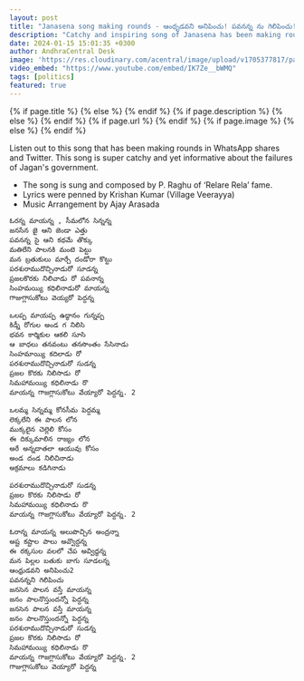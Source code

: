 ```yaml
---
layout: post
title: "Janasena song making rounds - ఆంధృడవని అనిపించు! పవనన్న ను గెలిపించు!!"
description: "Catchy and inspiring song of Janasena has been making rounds in social networks and WhatsApp. Listen to it."
date: 2024-01-15 15:01:35 +0300
author: AndhraCentral Desk
image: 'https://res.cloudinary.com/acentral/image/upload/v1705377817/pawank/maxresdefault_awiaet.jpg'
video_embed: "https://www.youtube.com/embed/IK7Ze__bWMQ"
tags: [politics]
featured: true
---
```


<meta content="{{ site.title }}" property="og:site_name">
{% if page.title %}
  <meta content="{{ page.title }}" property="og:title">
{% else %}
  <meta content="{{ site.title }}" property="og:title">
{% endif %}
{% if page.description %}
  <meta content="{{ page.description }}" property="og:description">
{% else %}
  <meta content="{{ site.description }}" property="og:description">
{% endif %}
{% if page.url %}
  <meta content="{{ site.url }}{{ page.url }}" property="og:url">
{% endif %}
{% if page.image %}
  <meta content="https://res.cloudinary.com/acentral/image/upload/v1705377817/pawank/maxresdefault_awiaet.jpg" property="og:image">
{% else %}
  <meta content="{{ site.url }}/images/og.png" property="og:image">
{% endif %}

Listen out to this song that has been making rounds in WhatsApp shares and Twitter. This song is super catchy and yet informative about the failures of Jagan's government. 

- The song is sung and composed by P. Raghu of ‘Relare Rela’ fame.
- Lyrics were penned by Krishan Kumar (Village Veerayya)
- Music Arrangement by Ajay Arasada

```
ఓరన్న మాయన్న , సీమలోన సిన్నన్న
జనసేన జై ఆని జెండా ఎత్తు
పవనన్న సై ఆని కథమే తొక్కు
మతిలేని పాలనకి మంటె పెట్టు
మన బ్రతుకులు మార్చే దండోరా కొట్టు
పరశురాముదొచ్చినాడురో సూడన్న
ప్రజలకొరకు నిలిచాడు రో పవనాన్న
సింహమయ్యి కధిలినాడురో మాయన్న
గాజుగ్లాసుకోటు వెయ్యరో పెద్దన్న

ఒలప్ప మాయప్ప ఉద్ధానం గున్నప్ప 
కిడ్నీ రోగుల అండ గ నిలిసి 
భవన కార్మికుల ఆకలి సూసి
ఆ బాధలు తనవంటు తనసొంతం సేసినాడు 
సింహమాయ్యి కదిలాడు రో 
పరశురాముదొచ్చినాడురో సుడన్న 
ప్రజల కొరకు నిలిసాడు రో 
సిమహామయ్యి కధిలినాడు రొ
మాయన్న గాజగ్లాసుకోటు వేయ్యారో పెద్దన్న. 2

ఒలమ్మ సిన్నమ్మ కోనసీమ పెద్దమ్మ 
లెక్కలేని ఈ పాలన లోన
ముక్కలైన చెల్లెలి కోసం
ఈ దిక్కుమాలిన రాజ్యం లోన
అరే అన్నదాతలా ఆయువు కోసం
అండ దండ నిలిచినాడు
అక్రమాలు కడిగినాడు 

పరశురాముదొచ్చినాడురో సుడన్న 
ప్రజల కొరకు నిలిసాడు రో 
సిమహామయ్యి కధిలినాడు రొ
మాయన్న గాజగ్లాసుకోటు వేయ్యారో పెద్దన్న. 2

ఓరాన్న మాయన్న అలుపొచ్చిన అంద్రన్నా
అష్ట కష్టాల పాలు అవ్వొద్దన్న
ఈ రక్కసుల వలలో చేప అవ్విద్ధన్న
మన పిల్లల బతుకు బాగు సూడలన్న
ఆంధ్రుడవని అనిపించు2
పవనన్నని గెలిపించు 
జనసెన పాలన వస్తే మాయన్న
జనం పాలనొస్తుందన్నో పెద్దన్న
జనసెన పాలన వస్తే మాయన్న
జనం పాలనొస్తుందన్నో పెద్దన్న
పరశురాముదొచ్చినాడురో సుడన్న 
ప్రజల కొరకు నిలిసాడు రో 
సిమహామయ్యి కధిలినాడు రొ
మాయన్న గాజగ్లాసుకోటు వేయ్యారో పెద్దన్న. 2
గాజుగ్లాసుకోటు వెయ్యారో పెద్దన్న
```